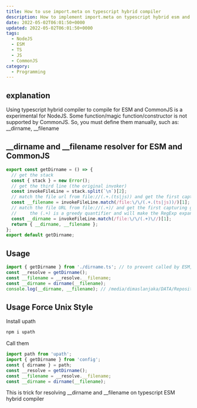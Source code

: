 ```yaml
---
title: How to use import.meta on typescript hybrid compiler
description: How to implement import.meta on typescript hybrid esm and commonjs compiler
date: 2022-05-02T06:01:50+0000
updated: 2022-05-02T06:01:50+0000
tags:
  - NodeJS
  - ESM
  - TS
  - JS
  - CommonJS
category:
  - Programming
---
```


## explanation
Using typescript hybrid compiler to compile for ESM and CommonJS is a experimental for NodeJS.
Some function/magic function/constructor is not supported by CommonJS. So, you must define them manually, such as: __dirname, __filename

## __dirname and __filename resolver for ESM and CommonJS
```ts
export const getDirname = () => {
  // get the stack
  const { stack } = new Error();
  // get the third line (the original invoker)
  const invokeFileLine = stack.split(`\n`)[2];
  // match the file url from file://(.+.(ts|js)) and get the first capturing group
  const __filename = invokeFileLine.match(/file:\/\/(.+.(ts|js))/)[1];
  // match the file URL from file://(.+)/ and get the first capturing group
  //     the (.+) is a greedy quantifier and will make the RegExp expand to the largest match
  const __dirname = invokeFileLine.match(/file:\/\/(.+)\//)[1];
  return { __dirname, __filename };
};
export default getDirname;
```

## Usage
```ts
import { getDirname } from './dirname.ts'; // to prevent called by ESM, we using static import
const __resolve = getDirname();
const __filename = __resolve.__filename;
const __dirname = dirname(__filename);
console.log(__dirname, __filename); // /media/dimaslanjaka/DATA/Repositories/traffic-generator/express/src/public/routes /media/dimaslanjaka/DATA/Repositories/traffic-generator/express/src/public/routes/index.ts
```
## Usage Force Unix Style
Install upath
```bash
npm i upath
```
Call them
```ts
import path from 'upath';
import { getDirname } from 'config';
const { dirname } = path;
const __resolve = getDirname();
const __filename = __resolve.__filename;
const __dirname = dirname(__filename);
```

This is trick for resolving __dirname and __filename on typescript ESM hybrid compiler
